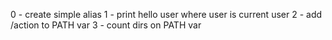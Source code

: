 0 - create simple alias
1 - print hello user where user is current user
2 - add /action to PATH var
3 - count dirs on PATH var
